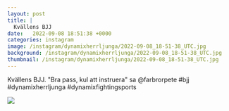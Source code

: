 ```yaml
---
layout: post
title: |
  Kvällens BJJ
date:   2022-09-08 18:51:38 +0000
categories: instagram
image: /instagram/dynamixherrljunga/2022-09-08_18-51-38_UTC.jpg
background: /instagram/dynamixherrljunga/2022-09-08_18-51-38_UTC.jpg
thumbnail: /instagram/dynamixherrljunga/2022-09-08_18-51-38_UTC.jpg
---
```

Kvällens BJJ. "Bra pass, kul att instruera" sa @farbrorpete #bjj #dynamixherrljunga #dynamixfightingsports



<img src='/www-dynamix-herrljunga/instagram/dynamixherrljunga/2022-09-08_18-51-38_UTC.jpg' class='img-fluid' />
